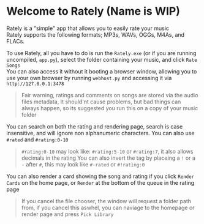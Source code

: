 # Welcome to Rately (Name is WIP)
Rately is a "simple" app that allows you to easily rate your music  
Rately supports the following formats; MP3s, WAVs, OGGs, M4As, and FLACs.  

To use Rately, all you have to do is run the `Rately.exe` (or if you are running uncompiled, `app.py`), select the folder containing your music, and click `Rate Songs`  
You can also access it without it booting a browser window, allowing you to use your own browser by running `webhost.py` and accessing it via `http://127.0.0.1:3478`
> Fair warning, ratings and comments on songs are stored via the audio files metadata, It should'nt cause problems, but bad things can always happen, so its suggested you run this on a copy of your music folder  

You can search on both the rating and rendering page, search is case insensitive, and will ignore non alphanumeric characters. You can also use `#rated` and `#rating:0-10`
> `#rating:0-10` may look like: `#rating:5-10` or `#rating:7`, it also allows decimals in the rating
> You can also invert the tag by placeing a `!` or a `-` after `#`, this may look like `#-rated` or `#!rating:0`

You can also render a card showing the song and rating if you click `Render Cards` on the home page, or `Render` at the bottom of the queue in the rating page  
> If you cancel the file chooser, the window will request a folder path from, if you cancel this aswhel, you can naviage to the homepage or render page and press `Pick Library`